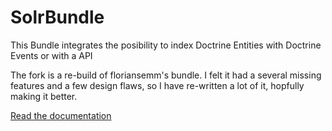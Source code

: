 # SolrBundle

This Bundle integrates the posibility to index Doctrine Entities with Doctrine Events or with a API

The fork is a re-build of floriansemm's bundle. I felt it had a several missing features and a few design flaws, so I
have re-written a lot of it, hopfully making it better.

[ Read the documentation](Resources/doc/index.md)
